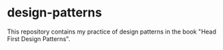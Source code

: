 # design-patterns

This repository contains my practice of design patterns in the book "Head First Design Patterns".
